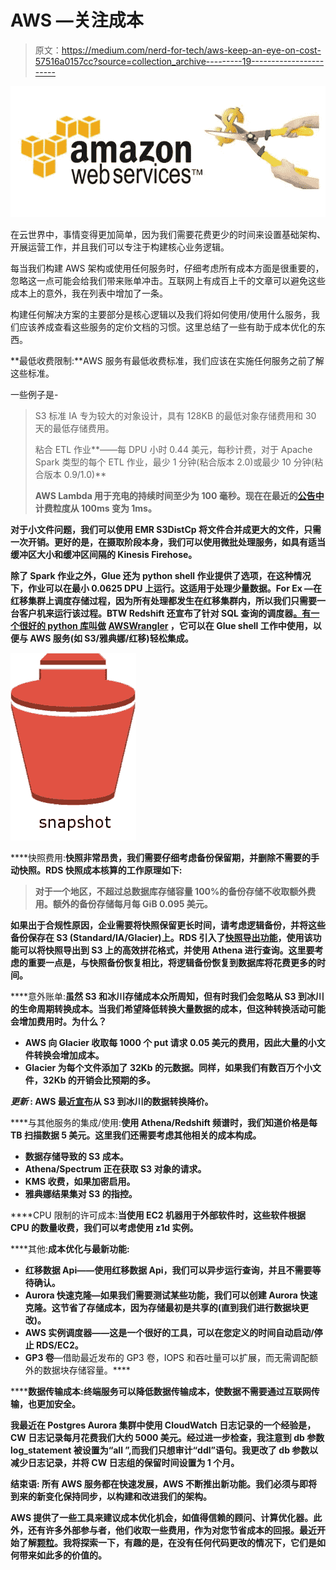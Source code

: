 # AWS —关注成本

> 原文：<https://medium.com/nerd-for-tech/aws-keep-an-eye-on-cost-57516a0157cc?source=collection_archive---------19----------------------->

![](img/a60a9b0aab537324b1dcb6f50bfb99b8.png)

在云世界中，事情变得更加简单，因为我们需要花费更少的时间来设置基础架构、开展运营工作，并且我们可以专注于构建核心业务逻辑。

每当我们构建 AWS 架构或使用任何服务时，仔细考虑所有成本方面是很重要的，忽略这一点可能会给我们带来账单冲击。互联网上有成百上千的文章可以避免这些成本上的意外，我在列表中增加了一条。

构建任何解决方案的主要部分是核心逻辑以及我们将如何使用/使用什么服务，我们应该养成查看这些服务的定价文档的习惯。这里总结了一些有助于成本优化的东西。

**最低收费限制:**AWS 服务有最低收费标准，我们应该在实施任何服务之前了解这些标准。

一些例子是-

> S3 标准 IA 专为较大的对象设计，具有 128KB 的最低对象存储费用和 30 天的最低存储费用。
> 
> 粘合 ETL 作业**——每 DPU 小时 0.44 美元，每秒计费，对于 Apache Spark 类型的每个 ETL 作业，最少 1 分钟(粘合版本 2.0)或最少 10 分钟(粘合版本 0.9/1.0)**
> 
> **AWS Lambda 用于充电的持续时间至少为 100 毫秒。现在在最近的[公告中](https://aws.amazon.com/about-aws/whats-new/2020/12/aws-lambda-changes-duration-billing-granularity-from-100ms-to-1ms/)计费粒度从 100ms 变为 1ms。**

**对于小文件问题，我们可以使用 EMR S3DistCp 将文件合并成更大的文件，只需一次开销。更好的是，在摄取阶段本身，我们可以使用微批处理服务，如具有适当缓冲区大小和缓冲区间隔的 Kinesis Firehose。**

**除了 Spark 作业之外，Glue 还为 python shell 作业提供了选项，在这种情况下，作业可以在最小 0.0625 DPU 上运行。这适用于处理少量数据。For Ex —在红移集群上调度存储过程，因为所有处理都发生在红移集群内，所以我们只需要一台客户机来运行该过程。BTW Redshift 还宣布了针对 SQL 查询的调度器[。有一个很好的 python 库叫做](https://aws.amazon.com/about-aws/whats-new/2020/10/amazon-redshift-supports-scheduling-sql-queries-by-integrating-with-amazon-eventbridge/) [AWSWrangler](https://github.com/awslabs/aws-data-wrangler) ，它可以在 Glue shell 工作中使用，以便与 AWS 服务(如 S3/雅典娜/红移)轻松集成。**

**![](img/3fa903ff48483505742b0c0b5531ee07.png)**

****快照费用:**快照非常昂贵，我们需要仔细考虑备份保留期，并删除不需要的手动快照。RDS 快照成本核算的工作原理如下:**

> **对于一个地区，不超过总数据库存储容量 100%的备份存储不收取额外费用。额外的备份存储每月每 GiB 0.095 美元。**

**如果出于合规性原因，企业需要将快照保留更长时间，请考虑逻辑备份，并将这些备份保存在 S3 (Standard/IA/Glacier)上。RDS 引入了[快照导出功能](https://aws.amazon.com/about-aws/whats-new/2020/01/announcing-amazon-relational-database-service-snapshot-export-to-s3/)，使用该功能可以将快照导出到 S3 上的高效拼花格式，并使用 Athena 进行查询。这里要考虑的重要一点是，与快照备份恢复相比，将逻辑备份恢复到数据库将花费更多的时间。**

****意外账单:**虽然 S3 和冰川存储成本众所周知，但有时我们会忽略从 S3 到冰川的生命周期转换成本。当我们希望降低转换大量数据的成本，但这种转换活动可能会增加费用时。**为什么？****

*   **AWS 向 Glacier 收取每 1000 个 put 请求 0.05 美元的费用，因此大量的小文件转换会增加成本。**
*   **Glacier 为每个文件添加了 32Kb 的元数据。同样，如果我们有数百万个小文件，32Kb 的开销会比预期的多。**

***更新* **:** AWS 最近[宣布](https://aws.amazon.com/about-aws/whats-new/2021/03/amazon-s3-glacier-announces-price-reduction-for-put-and-lifecycle-requests/)从 S3 到冰川的数据转换降价。**

****与其他服务的集成/使用:**使用 Athena/Redshift 频谱时，我们知道价格是每 TB 扫描数据 5 美元。这里我们还需要考虑其他相关的成本构成。**

*   **数据存储导致的 S3 成本。**
*   **Athena/Spectrum 正在获取 S3 对象的请求。**
*   **KMS 收费，如果加密启用。**
*   **雅典娜结果集对 S3 的指控。**

****CPU 限制的许可成本:**当使用 EC2 机器用于外部软件时，这些软件根据 CPU 的数量收费，我们可以考虑使用 z1d 实例。**

****其他:**成本优化与最新功能:**

*   **红移数据 Api——使用红移数据 Api，我们可以异步运行查询，并且不需要等待确认。**
*   **Aurora 快速克隆—如果我们需要测试某些功能，我们可以创建 Aurora 快速克隆。这节省了存储成本，因为存储最初是共享的(直到我们进行数据块更改)。**
*   **AWS 实例调度器——这是一个很好的工具，可以在您定义的时间自动启动/停止 RDS/EC2。**
*   **GP3 卷**—借助最近发布的 GP3 卷，IOPS 和吞吐量可以扩展，而无需调配额外的数据块存储容量。****

******数据传输成本:**终端服务可以降低数据传输成本，使数据不需要通过互联网传输，也更加安全。****

****我最近在 Postgres Aurora 集群中使用 CloudWatch 日志记录的一个经验是，CW 日志记录每月花费我们大约 5000 美元。经过进一步检查，我注意到 db 参数 log_statement 被设置为“all ”,而我们只想审计“ddl”语句。我更改了 db 参数以减少日志记录，并将 CW 日志组的保留时间设置为 1 个月。****

******结束语:**
所有 AWS 服务都在快速发展，AWS 不断推出新功能。我们必须与即将到来的新变化保持同步，以构建和改进我们的架构。****

****AWS 提供了一些工具来建议成本优化机会，如值得信赖的顾问、计算优化器。此外，还有许多外部参与者，他们收取一些费用，作为对您节省成本的回报。最近开始了解[颗粒](https://granulate.io/)。我将探索一下，有趣的是，在没有任何代码更改的情况下，它们是如何带来如此多的价值的。****